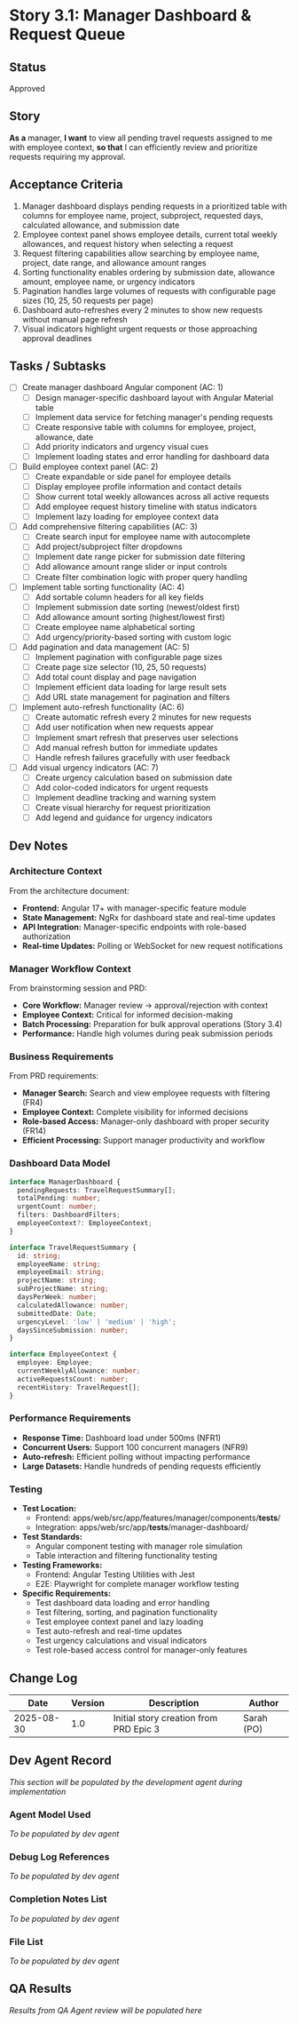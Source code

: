 # Story 3.1: Manager Dashboard & Request Queue

## Status
Approved

## Story
**As a** manager,
**I want** to view all pending travel requests assigned to me with employee context,
**so that** I can efficiently review and prioritize requests requiring my approval.

## Acceptance Criteria
1. Manager dashboard displays pending requests in a prioritized table with columns for employee name, project, subproject, requested days, calculated allowance, and submission date
2. Employee context panel shows employee details, current total weekly allowances, and request history when selecting a request
3. Request filtering capabilities allow searching by employee name, project, date range, and allowance amount ranges
4. Sorting functionality enables ordering by submission date, allowance amount, employee name, or urgency indicators
5. Pagination handles large volumes of requests with configurable page sizes (10, 25, 50 requests per page)
6. Dashboard auto-refreshes every 2 minutes to show new requests without manual page refresh
7. Visual indicators highlight urgent requests or those approaching approval deadlines

## Tasks / Subtasks
- [ ] Create manager dashboard Angular component (AC: 1)
  - [ ] Design manager-specific dashboard layout with Angular Material table
  - [ ] Implement data service for fetching manager's pending requests
  - [ ] Create responsive table with columns for employee, project, allowance, date
  - [ ] Add priority indicators and urgency visual cues
  - [ ] Implement loading states and error handling for dashboard data

- [ ] Build employee context panel (AC: 2)
  - [ ] Create expandable or side panel for employee details
  - [ ] Display employee profile information and contact details
  - [ ] Show current total weekly allowances across all active requests
  - [ ] Add employee request history timeline with status indicators
  - [ ] Implement lazy loading for employee context data

- [ ] Add comprehensive filtering capabilities (AC: 3)
  - [ ] Create search input for employee name with autocomplete
  - [ ] Add project/subproject filter dropdowns
  - [ ] Implement date range picker for submission date filtering
  - [ ] Add allowance amount range slider or input controls
  - [ ] Create filter combination logic with proper query handling

- [ ] Implement table sorting functionality (AC: 4)
  - [ ] Add sortable column headers for all key fields
  - [ ] Implement submission date sorting (newest/oldest first)
  - [ ] Add allowance amount sorting (highest/lowest first)
  - [ ] Create employee name alphabetical sorting
  - [ ] Add urgency/priority-based sorting with custom logic

- [ ] Add pagination and data management (AC: 5)
  - [ ] Implement pagination with configurable page sizes
  - [ ] Create page size selector (10, 25, 50 requests)
  - [ ] Add total count display and page navigation
  - [ ] Implement efficient data loading for large result sets
  - [ ] Add URL state management for pagination and filters

- [ ] Implement auto-refresh functionality (AC: 6)
  - [ ] Create automatic refresh every 2 minutes for new requests
  - [ ] Add user notification when new requests appear
  - [ ] Implement smart refresh that preserves user selections
  - [ ] Add manual refresh button for immediate updates
  - [ ] Handle refresh failures gracefully with user feedback

- [ ] Add visual urgency indicators (AC: 7)
  - [ ] Create urgency calculation based on submission date
  - [ ] Add color-coded indicators for urgent requests
  - [ ] Implement deadline tracking and warning system
  - [ ] Create visual hierarchy for request prioritization
  - [ ] Add legend and guidance for urgency indicators

## Dev Notes

### Architecture Context
From the architecture document:
- **Frontend:** Angular 17+ with manager-specific feature module
- **State Management:** NgRx for dashboard state and real-time updates
- **API Integration:** Manager-specific endpoints with role-based authorization
- **Real-time Updates:** Polling or WebSocket for new request notifications

### Manager Workflow Context
From brainstorming session and PRD:
- **Core Workflow:** Manager review → approval/rejection with context
- **Employee Context:** Critical for informed decision-making
- **Batch Processing:** Preparation for bulk approval operations (Story 3.4)
- **Performance:** Handle high volumes during peak submission periods

### Business Requirements
From PRD requirements:
- **Manager Search:** Search and view employee requests with filtering (FR4)
- **Employee Context:** Complete visibility for informed decisions
- **Role-based Access:** Manager-only dashboard with proper security (FR14)
- **Efficient Processing:** Support manager productivity and workflow

### Dashboard Data Model
```typescript
interface ManagerDashboard {
  pendingRequests: TravelRequestSummary[];
  totalPending: number;
  urgentCount: number;
  filters: DashboardFilters;
  employeeContext?: EmployeeContext;
}

interface TravelRequestSummary {
  id: string;
  employeeName: string;
  employeeEmail: string;
  projectName: string;
  subProjectName: string;
  daysPerWeek: number;
  calculatedAllowance: number;
  submittedDate: Date;
  urgencyLevel: 'low' | 'medium' | 'high';
  daysSinceSubmission: number;
}

interface EmployeeContext {
  employee: Employee;
  currentWeeklyAllowance: number;
  activeRequestsCount: number;
  recentHistory: TravelRequest[];
}
```

### Performance Requirements
- **Response Time:** Dashboard load under 500ms (NFR1)
- **Concurrent Users:** Support 100 concurrent managers (NFR9)
- **Auto-refresh:** Efficient polling without impacting performance
- **Large Datasets:** Handle hundreds of pending requests efficiently

### Testing
- **Test Location:** 
  - Frontend: apps/web/src/app/features/manager/components/__tests__/
  - Integration: apps/web/src/app/__tests__/manager-dashboard/
- **Test Standards:** 
  - Angular component testing with manager role simulation
  - Table interaction and filtering functionality testing
- **Testing Frameworks:** 
  - Frontend: Angular Testing Utilities with Jest
  - E2E: Playwright for complete manager workflow testing
- **Specific Requirements:**
  - Test dashboard data loading and error handling
  - Test filtering, sorting, and pagination functionality
  - Test employee context panel and lazy loading
  - Test auto-refresh and real-time updates
  - Test urgency calculations and visual indicators
  - Test role-based access control for manager-only features

## Change Log
| Date | Version | Description | Author |
|------|---------|-------------|---------|
| 2025-08-30 | 1.0 | Initial story creation from PRD Epic 3 | Sarah (PO) |

## Dev Agent Record
*This section will be populated by the development agent during implementation*

### Agent Model Used
*To be populated by dev agent*

### Debug Log References
*To be populated by dev agent*

### Completion Notes List
*To be populated by dev agent*

### File List
*To be populated by dev agent*

## QA Results
*Results from QA Agent review will be populated here*